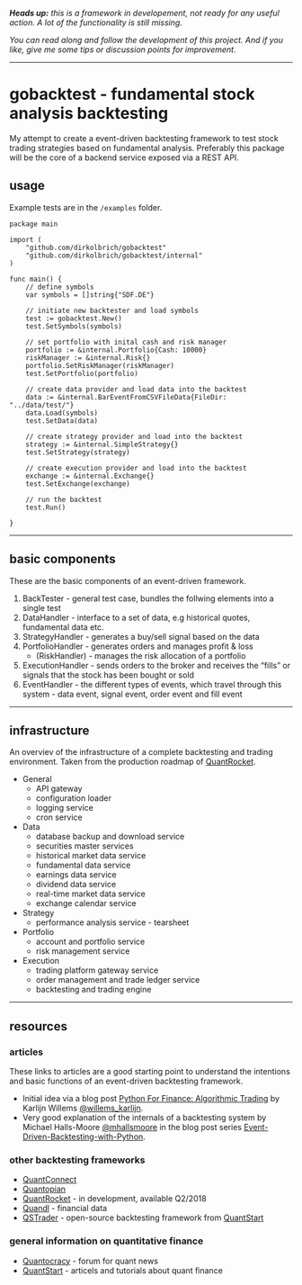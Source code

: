 _**Heads up:** this is a framework in developement, not ready for any useful action. A lot of the functionality is still missing._

_You can read along and follow the development of this project. And if you like, give me some tips or discussion points for improvement._

---

# gobacktest - fundamental stock analysis backtesting 

My attempt to create a event-driven backtesting framework to test stock trading strategies based on fundamental analysis. Preferably this package will be the core of a backend service exposed via a REST API.

## usage

Example tests are in the `/examples` folder.

```golang
package main

import (
	"github.com/dirkolbrich/gobacktest"
	"github.com/dirkolbrich/gobacktest/internal"
)

func main() {
	// define symbols
	var symbols = []string{"SDF.DE"}

	// initiate new backtester and load symbols
	test := gobacktest.New()
	test.SetSymbols(symbols)

	// set portfolio with inital cash and risk manager
	portfolio := &internal.Portfolio{Cash: 10000}
	riskManager := &internal.Risk{}
	portfolio.SetRiskManager(riskManager)
	test.SetPortfolio(portfolio)

	// create data provider and load data into the backtest
	data := &internal.BarEventFromCSVFileData{FileDir: "../data/test/"}
	data.Load(symbols)
	test.SetData(data)

	// create strategy provider and load into the backtest
	strategy := &internal.SimpleStrategy{}
	test.SetStrategy(strategy)

	// create execution provider and load into the backtest
	exchange := &internal.Exchange{}
	test.SetExchange(exchange)

	// run the backtest
	test.Run()

}

```

---

## basic components

These are the basic components of an event-driven framework. 

1. BackTester - general test case, bundles the follwing elements into a single test
2. DataHandler - interface to a set of data, e.g historical quotes, fundamental data etc.
3. StrategyHandler - generates a buy/sell signal based on the data
4. PortfolioHandler - generates orders and manages profit & loss
    + (RiskHandler) - manages the risk allocation of a portfolio
5. ExecutionHandler - sends orders to the broker and receives the “fills” or signals that the stock has been bought or sold
6. EventHandler - the different types of events, which travel through this system - data event, signal event, order event and fill event

---

## infrastructure

An overviev of the infrastructure of a complete backtesting and trading environment. Taken from the production roadmap of [QuantRocket](https://www.quantrocket.com/#product-roadmap).

- General
    + API gateway
    + configuration loader
    + logging service
    + cron service
- Data
    + database backup and download service
    + securities master services
    + historical market data service
    + fundamental data service
    + earnings data service
    + dividend data service
    + real-time market data service
    + exchange calendar service
- Strategy
    + performance analysis service - tearsheet
- Portfolio
    + account and portfolio service
    + risk management service
- Execution
    + trading platform gateway service
    + order management and trade ledger service
    + backtesting and trading engine

---

## resources

### articles

These links to articles are a good starting point to understand the intentions and basic functions of an event-driven backtesting framework.

- Initial idea via a blog post [Python For Finance: Algorithmic Trading](https://www.datacamp.com/community/tutorials/finance-python-trading#backtesting) by Karlijn Willems [@willems_karlijn](https://twitter.com/willems_karlijn).
- Very good explanation of the internals of a backtesting system by Michael Halls-Moore [@mhallsmoore](https://twitter.com/mhallsmoore) in the blog post series [Event-Driven-Backtesting-with-Python](https://www.quantstart.com/articles/Event-Driven-Backtesting-with-Python-Part-I).

### other backtesting frameworks

- [QuantConnect](https://www.quantconnect.com)
- [Quantopian](https://www.quantopian.com)
- [QuantRocket](https://www.quantrocket.com) - in development, available Q2/2018
- [Quandl](https://www.quandl.com) - financial data
- [QSTrader](https://www.quantstart.com/qstrader) - open-source backtesting framework from [QuantStart](https://www.quantstart.com)

### general information on quantitative finance

 - [Quantocracy](http://quantocracy.com) - forum for quant news
 - [QuantStart](https://www.quantstart.com) - articels and tutorials about quant finance

